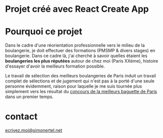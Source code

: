 # Projet créé avec React Create App

# Pourquoi ce projet

Dans le cadre d'une réorientation professionnelle vers le milieu de la boulangerie, je doit effectuer des formations (PMSMP & divers stages) en boulangerie.
Dans ce cadre là, j'ai cherché à savoir quelles étaient les **boulangeries les plus réputées** autour de chez moi (Paris XXéme), histoire d'essayer d'avoir la meilleurs formation possible.

Le travail de sélection des meilleurs boulangeries de Paris induit un travail complet de sélections et de jugement qui n'est pas à la porté d'une seule personne évidemment, raison pour laquelle je me suis tournée plus simplement vers les résultat du [concours de la meilleurs baguette de Paris](https://fr.wikipedia.org/wiki/Concours_de_la_meilleure_baguette_de_Paris) dans un premier temps.

# contact

[ecrivez.moi@simonertel.net](ecrivez.moi@simonertel.net)